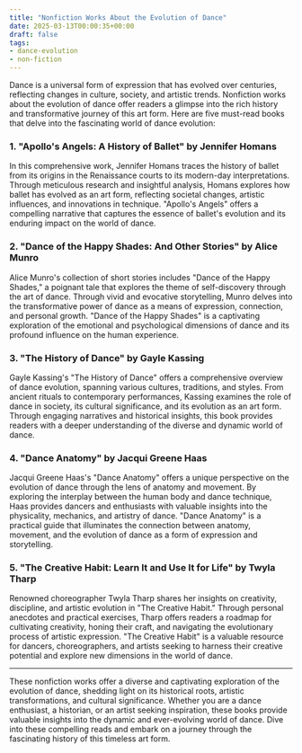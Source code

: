 ```yaml
---
title: "Nonfiction Works About the Evolution of Dance"
date: 2025-03-13T00:00:35+00:00
draft: false
tags: 
- dance-evolution
- non-fiction
---
```


Dance is a universal form of expression that has evolved over centuries, reflecting changes in culture, society, and artistic trends. Nonfiction works about the evolution of dance offer readers a glimpse into the rich history and transformative journey of this art form. Here are five must-read books that delve into the fascinating world of dance evolution:

### 1. "Apollo's Angels: A History of Ballet" by Jennifer Homans

In this comprehensive work, Jennifer Homans traces the history of ballet from its origins in the Renaissance courts to its modern-day interpretations. Through meticulous research and insightful analysis, Homans explores how ballet has evolved as an art form, reflecting societal changes, artistic influences, and innovations in technique. "Apollo's Angels" offers a compelling narrative that captures the essence of ballet's evolution and its enduring impact on the world of dance.

### 2. "Dance of the Happy Shades: And Other Stories" by Alice Munro

Alice Munro's collection of short stories includes "Dance of the Happy Shades," a poignant tale that explores the theme of self-discovery through the art of dance. Through vivid and evocative storytelling, Munro delves into the transformative power of dance as a means of expression, connection, and personal growth. "Dance of the Happy Shades" is a captivating exploration of the emotional and psychological dimensions of dance and its profound influence on the human experience.

### 3. "The History of Dance" by Gayle Kassing

Gayle Kassing's "The History of Dance" offers a comprehensive overview of dance evolution, spanning various cultures, traditions, and styles. From ancient rituals to contemporary performances, Kassing examines the role of dance in society, its cultural significance, and its evolution as an art form. Through engaging narratives and historical insights, this book provides readers with a deeper understanding of the diverse and dynamic world of dance.

### 4. "Dance Anatomy" by Jacqui Greene Haas

Jacqui Greene Haas's "Dance Anatomy" offers a unique perspective on the evolution of dance through the lens of anatomy and movement. By exploring the interplay between the human body and dance technique, Haas provides dancers and enthusiasts with valuable insights into the physicality, mechanics, and artistry of dance. "Dance Anatomy" is a practical guide that illuminates the connection between anatomy, movement, and the evolution of dance as a form of expression and storytelling.

### 5. "The Creative Habit: Learn It and Use It for Life" by Twyla Tharp

Renowned choreographer Twyla Tharp shares her insights on creativity, discipline, and artistic evolution in "The Creative Habit." Through personal anecdotes and practical exercises, Tharp offers readers a roadmap for cultivating creativity, honing their craft, and navigating the evolutionary process of artistic expression. "The Creative Habit" is a valuable resource for dancers, choreographers, and artists seeking to harness their creative potential and explore new dimensions in the world of dance.

---

These nonfiction works offer a diverse and captivating exploration of the evolution of dance, shedding light on its historical roots, artistic transformations, and cultural significance. Whether you are a dance enthusiast, a historian, or an artist seeking inspiration, these books provide valuable insights into the dynamic and ever-evolving world of dance. Dive into these compelling reads and embark on a journey through the fascinating history of this timeless art form.